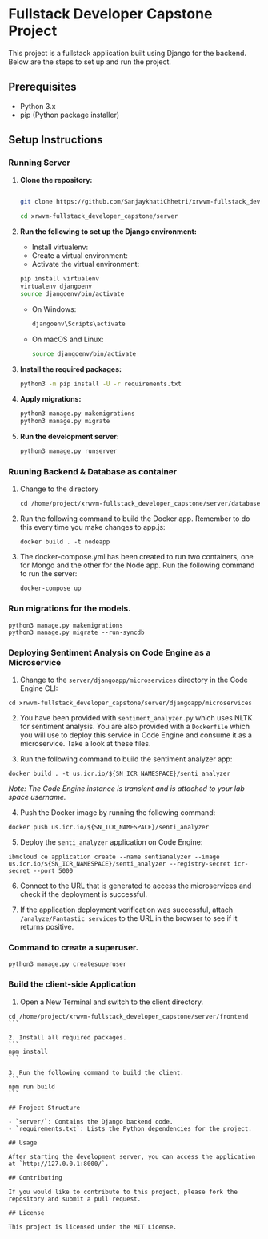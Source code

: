 # Fullstack Developer Capstone Project

This project is a fullstack application built using Django for the backend. Below are the steps to set up and run the project.

## Prerequisites

- Python 3.x
- pip (Python package installer)

## Setup Instructions

### Running Server

1. **Clone the repository:**

    ```bash
    
    git clone https://github.com/SanjaykhatiChhetri/xrwvm-fullstack_developer_capstone.git

    cd xrwvm-fullstack_developer_capstone/server
    ```
2. **Run the following to set up the Django environment:**
    - Install virtualenv:
    - Create a virtual environment:
    - Activate the virtual environment:
    ```bash
    pip install virtualenv
    virtualenv djangoenv
    source djangoenv/bin/activate
    ```
    - On Windows:

        ```bash
        djangoenv\Scripts\activate
        ```

    - On macOS and Linux:

        ```bash
        source djangoenv/bin/activate
        ```

5. **Install the required packages:**

    ```bash
    python3 -m pip install -U -r requirements.txt
    ```

6. **Apply migrations:**

    ```bash
    python3 manage.py makemigrations
    python3 manage.py migrate
    ```

7. **Run the development server:**

    ```bash
    python3 manage.py runserver
    ```
### Ruuning Backend & Database as container

1. Change to the directory
    ```
    cd /home/project/xrwvm-fullstack_developer_capstone/server/database
    ```

2. Run the following command to build the Docker app. Remember to do this every time you make changes to app.js:
    ```
    docker build . -t nodeapp
    ```

3. The docker-compose.yml has been created to run two containers, one for Mongo and the other for the Node app. Run the following command to run the server:
    ```
    docker-compose up
    ```

### Run migrations for the models.
```
python3 manage.py makemigrations
python3 manage.py migrate --run-syncdb
```
### Deploying Sentiment Analysis on Code Engine as a Microservice

1. Change to the `server/djangoapp/microservices` directory in the Code Engine CLI:
```
cd xrwvm-fullstack_developer_capstone/server/djangoapp/microservices
```

2. You have been provided with `sentiment_analyzer.py` which uses NLTK for sentiment analysis. You are also provided with a `Dockerfile` which you will use to deploy this service in Code Engine and consume it as a microservice. Take a look at these files.

3. Run the following command to build the sentiment analyzer app:
```
docker build . -t us.icr.io/${SN_ICR_NAMESPACE}/senti_analyzer
```
*Note: The Code Engine instance is transient and is attached to your lab space username.*

4. Push the Docker image by running the following command:
```
docker push us.icr.io/${SN_ICR_NAMESPACE}/senti_analyzer
```

5. Deploy the `senti_analyzer` application on Code Engine:
```
ibmcloud ce application create --name sentianalyzer --image us.icr.io/${SN_ICR_NAMESPACE}/senti_analyzer --registry-secret icr-secret --port 5000
```

6. Connect to the URL that is generated to access the microservices and check if the deployment is successful.

7. If the application deployment verification was successful, attach `/analyze/Fantastic services` to the URL in the browser to see if it returns positive. 

### Command to create a superuser.

```python3 manage.py createsuperuser```

### Build the client-side Application 

1. Open a New Terminal and switch to the client directory.
````
cd /home/project/xrwvm-fullstack_developer_capstone/server/frontend
```

2. Install all required packages.
```
npm install
```

3. Run the following command to build the client.
```
npm run build
```

## Project Structure

- `server/`: Contains the Django backend code.
- `requirements.txt`: Lists the Python dependencies for the project.

## Usage

After starting the development server, you can access the application at `http://127.0.0.1:8000/`.

## Contributing

If you would like to contribute to this project, please fork the repository and submit a pull request.

## License

This project is licensed under the MIT License.
